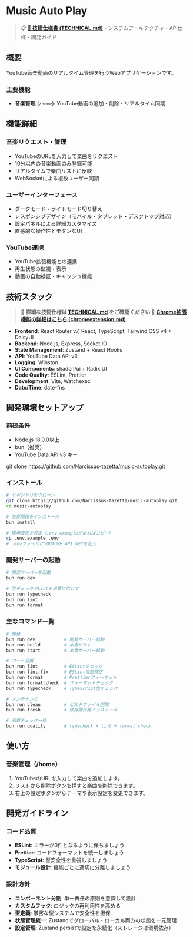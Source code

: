# Music Auto Play

> 📋 **[📖 技術仕様書 (TECHNICAL.md)](./TECHNICAL.md)** - システムアーキテクチャ・API仕様・開発ガイド

## 概要

YouTube音楽動画のリアルタイム管理を行うWebアプリケーションです。

### 主要機能

- **音楽管理** (`/home`): YouTube動画の追加・削除・リアルタイム同期

## 機能詳細

### 音楽リクエスト・管理

- YouTubeのURLを入力して楽曲をリクエスト
- 10分以内の音楽動画のみ登録可能
- リアルタイムで楽曲リストに反映
- WebSocketによる複数ユーザー同期

### ユーザーインターフェース

- ダークモード・ライトモード切り替え
- レスポンシブデザイン（モバイル・タブレット・デスクトップ対応）
- 設定パネルによる詳細カスタマイズ
- 直感的な操作性とモダンなUI

### YouTube連携

- YouTube拡張機能との連携
- 再生状態の監視・表示
- 動画の自動検証・キャッシュ機能

## 技術スタック

> 🔧 **詳細な技術仕様は [TECHNICAL.md](./TECHNICAL.md) をご確認ください**
> 🧩 **[Chrome拡張機能の詳細はこちら (chromeextension.md)](./chromeextension.md)**

- **Frontend**: React Router v7, React, TypeScript, Tailwind CSS v4 + DaisyUI
- **Backend**: Node.js, Express, Socket.IO
- **State Management**: Zustand + React Hooks
- **API**: YouTube Data API v3
- **Logging**: Winston
- **UI Components**: shadcn/ui + Radix UI
- **Code Quality**: ESLint, Prettier
- **Development**: Vite, Watchexec
- **Date/Time**: date-fns

## 開発環境セットアップ

### 前提条件

- Node.js 18.0.0以上
- bun（推奨）
- YouTube Data API v3 キー

git clone https://github.com/Narcissus-tazetta/music-autoplay.git

### インストール

```bash
# リポジトリをクローン
git clone https://github.com/Narcissus-tazetta/music-autoplay.git
cd music-autoplay

# 依存関係をインストール
bun install

# 環境変数を設定（.env.exampleがあればコピー）
cp .env.example .env
# .envファイルにYOUTUBE_API_KEYを記入
```

### 開発サーバーの起動

```bash
# 開発サーバーを起動
bun run dev

# 型チェックやLintも必要に応じて
bun run typecheck
bun run lint
bun run format
```

### 主なコマンド一覧

```bash
# 開発
bun run dev           # 開発サーバー起動
bun run build         # 本番ビルド
bun run start         # 本番サーバー起動

# コード品質
bun run lint          # ESLintチェック
bun run lint:fix      # ESLint自動修正
bun run format        # Prettierフォーマット
bun run format:check  # フォーマットチェック
bun run typecheck     # TypeScript型チェック

# メンテナンス
bun run clean         # ビルドファイル削除
bun run fresh         # 依存関係再インストール

# 品質チェック一括
bun run quality       # typecheck + lint + format check
```

## 使い方

### 音楽管理（/home）

1. YouTubeのURLを入力して楽曲を追加します。
2. リストから削除ボタンを押すと楽曲を削除できます。
3. 右上の設定ボタンからテーマや表示設定を変更できます。

## 開発ガイドライン

### コード品質

- **ESLint**: エラーが0件となるように保ちましょう
- **Prettier**: コードフォーマットを統一しましょう
- **TypeScript**: 型安全性を重視しましょう
- **モジュール設計**: 機能ごとに適切に分離しましょう

### 設計方針

- **コンポーネント分割**: 単一責任の原則を意識して設計
- **カスタムフック**: ロジックの再利用性を高める
- **型定義**: 厳密な型システムで安全性を担保
- **状態管理統一**: Zustandでグローバル・ローカル両方の状態を一元管理
- **設定管理**: Zustand persistで設定を永続化（ストレージは環境依存）
